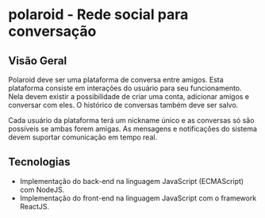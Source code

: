 # polaroid - Rede social para conversação

## Visão Geral

Polaroid deve ser uma plataforma de conversa entre amigos. Esta plataforma consiste em interações do usuário para seu funcionamento. Nela devem existir a possibilidade de criar uma conta, adicionar amigos e conversar com eles. O histórico de conversas também deve ser salvo.

Cada usuário da plataforma terá um nickname único e as conversas só são possíveis se ambas forem amigas. As mensagens e notificações do sistema devem suportar comunicação em tempo real.

## Tecnologias

* Implementação do back-end na linguagem JavaScript (ECMAScript) com NodeJS.
* Implementação do front-end na linguagem JavaScript com o framework ReactJS.

